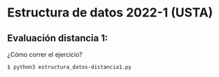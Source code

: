 # Estructura de datos 2022-1 (USTA)
## Evaluación distancia 1:

¿Cómo correr el ejercicio?
```shell
$ python3 estructura_datos-distancia1.py
```